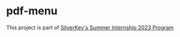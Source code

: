 # pdf-menu

This project is part of [SilverKey's Summer Internship 2023 Program](https://www.silverkeytech.com/blog/p/silverkey-monitor/silverkey-summer-internship-2023)
